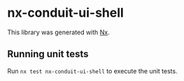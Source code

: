 # nx-conduit-ui-shell

This library was generated with [Nx](https://nx.dev).

## Running unit tests

Run `nx test nx-conduit-ui-shell` to execute the unit tests.
